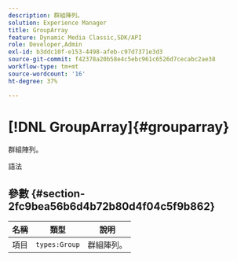 ```yaml
---
description: 群組陣列。
solution: Experience Manager
title: GroupArray
feature: Dynamic Media Classic,SDK/API
role: Developer,Admin
exl-id: b3ddc10f-e153-4498-afeb-c97d7371e3d3
source-git-commit: f42378a20b58e4c5ebc961c6526d7cecabc2ae38
workflow-type: tm+mt
source-wordcount: '16'
ht-degree: 37%

---
```


# [!DNL GroupArray]{#grouparray}

群組陣列。

語法

## 參數 {#section-2fc9bea56b6d4b72b80d4f04c5f9b862}

| 名稱 | 類型 | 說明 |
|---|---|---|
| 項目 | `types:Group` | 群組陣列。 |
